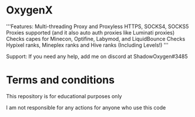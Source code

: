 # OxygenX

'''Features:
Multi-threading
Proxy and Proxyless
HTTPS, SOCKS4, SOCKS5 Proxies supported (and it also auto auth proxies like Luminati proxies)
Checks capes for Minecon, Optifine, Labymod, and LiquidBounce
Checks Hypixel ranks, Mineplex ranks and Hive ranks (Including Levels!)
'''


Support:
If you need any help, add me on discord at ShadowOxygen#3485


# Terms and conditions
This repository is for educational purposes only

I am not responsible for any actions for anyone who use this code
